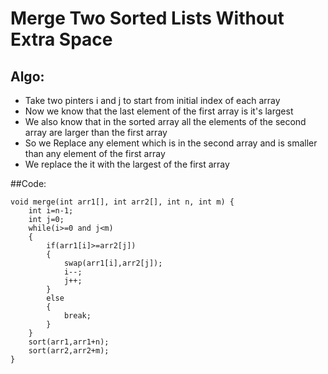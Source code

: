 # Merge Two Sorted Lists Without Extra Space
## Algo:
* Take two pinters i and j to start from initial index of each array
* Now we know that the last element of the first array is it's largest 
* We also know that in the sorted array all the elements of the second array are larger than the first array
* So we Replace any element which is in the second array and is smaller than any element of the first array 
* We replace the it with the largest of the first array

##Code:
```
void merge(int arr1[], int arr2[], int n, int m) {
    int i=n-1;
    int j=0;
    while(i>=0 and j<m)
    {
        if(arr1[i]>=arr2[j])
        {
            swap(arr1[i],arr2[j]);
            i--;
            j++;
        }
        else
        {
            break;
        }
    }
    sort(arr1,arr1+n);
    sort(arr2,arr2+m);
}
```
